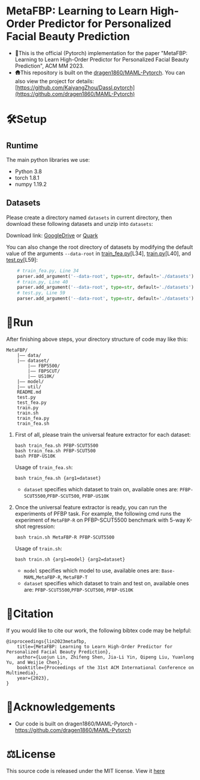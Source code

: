 
# MetaFBP: Learning to Learn High-Order Predictor for Personalized Facial Beauty Prediction
- 🔔This is the official (Pytorch) implementation for the paper "MetaFBP: Learning to Learn High-Order Predictor for Personalized Facial Beauty Prediction", ACM MM 2023.
- 🛖This repository is built on the [dragen1860/MAML-Pytorch](https://github.com/dragen1860/MAML-Pytorch). You can also view the project for details: [https://github.com/KaiyangZhou/Dassl.pytorch](https://github.com/dragen1860/MAML-Pytorch)

# 🛠️Setup
## Runtime

The main python libraries we use:
- Python 3.8
- torch 1.8.1
- numpy 1.19.2

## Datasets
Please create a directory named `datasets` in current directory, then download these following datasets and unzip into `datasets`:

Download link: [GoogleDrive](https://drive.google.com/file/d/1kVqJyvrrJ1XqWWhY0yAWHM-ZzlHnnxFJ/view?usp=sharing) or [Quark](https://pan.quark.cn/s/aee85ace01e6)

You can also change the root directory of datasets by modifying the default value of the arguments `--data-root` in [train_fea.py](train_fea.py)[L34], [train.py](train.py)[L40], and [test.py](test.py)[L59]:
```python
    # train_fea.py, Line 34
    parser.add_argument('--data-root', type=str, default='./datasets')
    # train.py, Line 40
    parser.add_argument('--data-root', type=str, default='./datasets')
    # test.py, Line 59
    parser.add_argument('--data-root', type=str, default='./datasets')
```


# 🎢Run
After finishing above steps, your directory structure of code may like this:
```text
MetaFBP/
    |–– data/
    |–– dataset/
        |–– FBP5500/
        |–– FBPSCUT/
        |–– US10K/
    |–– model/
    |–– util/
    README.md
    test.py
    test_fea.py
    train.py
    train.sh
    train_fea.py
    train_fea.sh
```
1. First of all, please train the universal feature extractor for each dataset:
    ```shell
    bash train_fea.sh PFBP-SCUT5500
    bash train_fea.sh PFBP-SCUT500
    bash PFBP-US10K
    ```
    Usage of `train_fea.sh`:
    ```text
    bash train_fea.sh {arg1=dataset}
    ```
    - `dataset` specifies which dataset to train on, available ones are: `PFBP-SCUT5500`,`PFBP-SCUT500`, `PFBP-US10K`

2. Once the universal feature extractor is ready, you can run the experiments of PFBP task. For example, the following cmd runs the experiment of `MetaFBP-R` on PFBP-SCUT5500 benchmark with 5-way K-shot regression:
    ```shell
    bash train.sh MetaFBP-R PFBP-SCUT5500
    ```
    Usage of `train.sh`:
    ```text
    bash train.sh {arg1=model} {arg2=dataset}
    ```
    - `model` specifies which model to use, available ones are: `Base-MAML`,`MetaFBP-R`, `MetaFBP-T`
    - `dataset` specifies which dataset to train and test on, available ones are: `PFBP-SCUT5500`,`PFBP-SCUT500`, `PFBP-US10K`
   
# 📌Citation
If you would like to cite our work, the following bibtex code may be helpful:
```text
@inproceedings{lin2023metafbp,
    title={MetaFBP: Learning to Learn High-Order Predictor for Personalized Facial Beauty Prediction},
    author={Luojun Lin, Zhifeng Shen, Jia-Li Yin, Qipeng Liu, Yuanlong Yu, and Weijie Chen},
    booktitle={Proceedings of the 31st ACM International Conference on Multimedia},
    year={2023},
}
```

# 🔗Acknowledgements
- Our code is built on dragen1860/MAML-Pytorch - https://github.com/dragen1860/MAML-Pytorch

# ⚖️License
This source code is released under the MIT license. View it [here](LICENSE)
